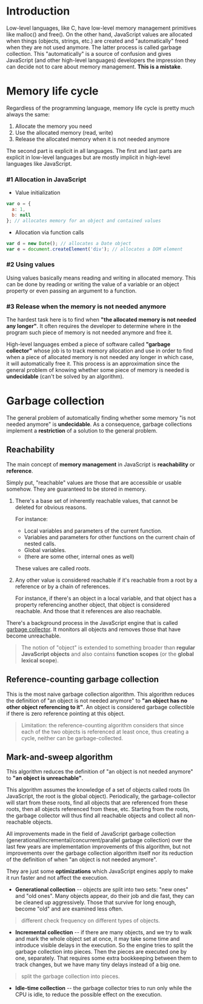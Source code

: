 # Introduction

Low-level languages, like C, have low-level memory management primitives like malloc() and free(). On the other hand, 
JavaScript values are allocated when things (objects, strings, etc.) are created and "automatically" freed when they are
not used anymore. The latter process is called garbage collection. This "automatically" is a source of confusion and gives
JavaScript (and other high-level languages) developers the impression they can decide not to care about memory management. 
**This is a mistake**.

# Memory life cycle

Regardless of the programming language, memory life cycle is pretty much always the same:

1. Allocate the memory you need
2. Use the allocated memory (read, write)
3. Release the allocated memory when it is not needed anymore

The second part is explicit in all languages. The first and last parts are explicit in low-level languages but are mostly 
implicit in high-level languages like JavaScript.

### #1 Allocation in JavaScript

- Value initialization
```javascript
var o = {
  a: 1,
  b: null
}; // allocates memory for an object and contained values
```
- Allocation via function calls
```javascript
var d = new Date(); // allocates a Date object
var e = document.createElement('div'); // allocates a DOM element

```

### #2 Using values

Using values basically means reading and writing in allocated memory. This can be done by reading or writing the value of 
a variable or an object property or even passing an argument to a function.


### #3 Release when the memory is not needed anymore

The hardest task here is to find when **"the allocated memory is not needed any longer"**. It often requires the developer to 
determine where in the program such piece of memory is not needed anymore and free it.

High-level languages embed a piece of software called **"garbage collector"** whose job is to track memory allocation and use in 
order to find when a piece of allocated memory is not needed any longer in which case, it will automatically free it. 
This process is an approximation since the general problem of knowing whether some piece of memory is needed is **undecidable** 
(can't be solved by an algorithm).

#  Garbage collection

The general problem of automatically finding whether some memory "is not needed anymore" is **undecidable**. As a consequence, 
garbage collections implement a **restriction** of a solution to the general problem.

## Reachability

The main concept of **memory management** in JavaScript is **reachability** or **reference**.

Simply put, "reachable" values are those that are accessible or usable somehow. They are guaranteed to be stored in memory.

1. There's a base set of inherently reachable values, that cannot be deleted for obvious reasons.

    For instance:
    
    - Local variables and parameters of the current function.
    - Variables and parameters for other functions on the current chain of nested calls.
    - Global variables.
    - (there are some other, internal ones as well)

    These values are called *roots*.

2. Any other value is considered reachable if it's reachable from a root by a reference or by a chain of references.

    For instance, if there's an object in a local variable, and that object has a property referencing another object, that 
    object is considered reachable. And those that it references are also reachable.

There's a background process in the JavaScript engine that is called [garbage collector](https://en.wikipedia.org/wiki/Garbage_collection_(computer_science)). 
It monitors all objects and removes those that have become unreachable.

> The notion of "object" is extended to something broader than **regular JavaScript objects** and also contains 
**function scopes** (or the **global lexical scope**).

## Reference-counting garbage collection

This is the most naive garbage collection algorithm. This algorithm reduces the definition of "an object is not needed anymore"
to **"an object has no other object referencing to it"**. An object is considered garbage collectible if there is zero reference 
pointing at this object.

> Limitation: 
the reference-counting algorithm considers that since each of the two objects is referenced at least once, thus creating a cycle, 
neither can be garbage-collected.

## Mark-and-sweep algorithm

This algorithm reduces the definition of "an object is not needed anymore" to **"an object is unreachable"**.

This algorithm assumes the knowledge of a set of objects called roots (In JavaScript, the root is the global object). 
Periodically, the garbage-collector will start from these roots, find all objects that are referenced from these roots, 
then all objects referenced from these, etc. Starting from the roots, the garbage collector will thus find all reachable 
objects and collect all non-reachable objects.

All improvements made in the field of JavaScript garbage collection (generational/incremental/concurrent/parallel garbage collection) 
over the last few years are implementation improvements of this algorithm, but not improvements over the garbage collection algorithm 
itself nor its reduction of the definition of when "an object is not needed anymore". 

They are just some **optimizations** which JavaScript engines apply to make it run faster and not affect the execution.

- **Generational collection** -- objects are split into two sets: "new ones" and "old ones". Many  objects appear, do their job
and die fast, they can be cleaned up aggressively. Those that survive for long enough, become "old" and are examined less often.

> different check frequency on different types of objects.

- **Incremental collection** -- if there are many objects, and we try to walk and mark the whole object set at once, it may take
some time and introduce visible delays in the execution. So the engine tries to split the garbage collection into pieces. Then 
the pieces are executed one by one, separately. That requires some extra bookkeeping between them to track changes, but we have 
many tiny delays instead of a big one.

> split the garbage collection into pieces.

- **Idle-time collection** -- the garbage collector tries to run only while the CPU is idle, to reduce the possible effect on
the execution.




